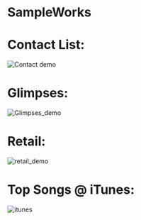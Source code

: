 
# SampleWorks
# Contact List:
![Contact demo](https://cloud.githubusercontent.com/assets/13219351/26820724/ea8df55e-4ab4-11e7-89db-c21228c1481f.gif)

# Glimpses:
![Glimpses_demo](https://cloud.githubusercontent.com/assets/13219351/16361808/990b8650-3bac-11e6-8b5b-2967321ae235.gif)

# Retail:
![retail_demo](https://user-images.githubusercontent.com/13219351/29251423-71fc1738-8065-11e7-8c89-0381f52702ec.gif)

# Top Songs @ iTunes:
![itunes](https://user-images.githubusercontent.com/13219351/29249171-d4edb650-803b-11e7-9acf-4df53dd2ad89.gif)
